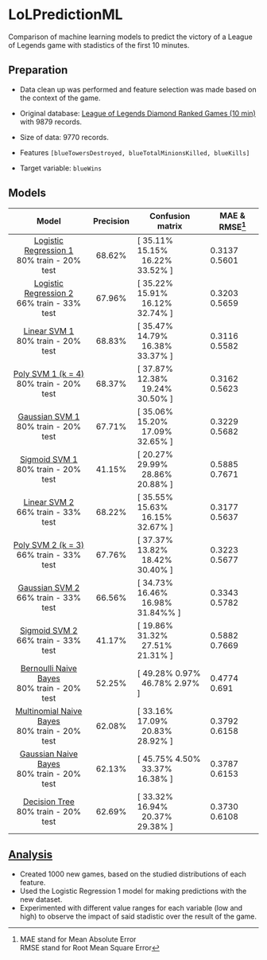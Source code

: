 # LoLPredictionML
Comparison of machine learning models to predict the victory of a League of Legends game with stadistics of the first 10 minutes.

## Preparation

* Data clean up was performed and feature selection was made based on the context of the game.

* Original database: [League of Legends Diamond Ranked Games (10 min)](https://www.kaggle.com/datasets/bobbyscience/league-of-legends-diamond-ranked-games-10-min) with 9879 records.

* Size of data: 9770 records.

* Features  `[blueTowersDestroyed, blueTotalMinionsKilled, blueKills]` 

* Target variable: `blueWins`

## Models

| Model | Precision | Confusion matrix | MAE & RMSE[^1] |
| :---: | :-------: | ---------------- | ---------- |
| [Logistic Regression 1](/Regresión_Logistica.ipynb)<br/> 80% train - 20% test | 68.62% | [ 35.11%  15.15%<br/>&nbsp; 16.22%  33.52% ] | 0.3137 <br> 0.5601 |
| [Logistic Regression 2](/Regresión_Logistica.ipynb)<br/> 66% train - 33% test | 67.96% | [ 35.22%  15.91%<br/>&nbsp; 16.12%  32.74% ] | 0.3203 <br> 0.5659 |
| [Linear SVM 1](/SVM.ipynb)<br/> 80% train - 20% test | 68.83% | [ 35.47%  14.79%<br/>&nbsp; 16.38%  33.37% ] | 0.3116 <br> 0.5582 |
| [Poly SVM 1 (k = 4)](/SVM.ipynb)<br/> 80% train - 20% test | 68.37% | [ 37.87%  12.38%<br/>&nbsp; 19.24%  30.50% ] | 0.3162 <br> 0.5623 |
| [Gaussian SVM 1](/SVM.ipynb)<br/> 80% train - 20% test | 67.71% | [ 35.06%  15.20%<br/>&nbsp; 17.09%  32.65% ] | 0.3229 <br> 0.5682 |
| [Sigmoid SVM 1](/SVM.ipynb)<br/> 80% train - 20% test | 41.15% | [ 20.27%  29.99%<br/>&nbsp; 28.86%  20.88% ] | 0.5885 <br> 0.7671 |
| [Linear SVM 2](/SVM.ipynb)<br/> 66% train - 33% test | 68.22% | [ 35.55%  15.63%<br/>&nbsp; 16.15%  32.67% ] | 0.3177 <br> 0.5637 |
| [Poly SVM 2 (k = 3)](/SVM.ipynb)<br/> 66% train - 33% test | 67.76% | [ 37.37%  13.82%<br/>&nbsp; 18.42%  30.40% ] | 0.3223 <br> 0.5677 |
| [Gaussian SVM 2](/SVM.ipynb)<br/> 66% train - 33% test | 66.56% | [ 34.73%  16.46%<br/>&nbsp; 16.98%  31.84%% ] | 0.3343 <br> 0.5782 |
| [Sigmoid SVM 2](/SVM.ipynb)<br/> 66% train - 33% test | 41.17% | [ 19.86%  31.32%<br/>&nbsp; 27.51%  21.31% ] | 0.5882 <br> 0.7669 |
| [Bernoulli Naive Bayes](/Naive_Bayes_%26_Decision_Tree_.ipynb)<br/> 80% train - 20% test | 52.25% | [ 49.28%  0.97%<br/>&nbsp; 46.78%  2.97% ] | 0.4774 <br> 0.691 |
| [Multinomial Naive Bayes](/Naive_Bayes_%26_Decision_Tree_.ipynb)<br/> 80% train - 20% test | 62.08% | [ 33.16%  17.09%<br/>&nbsp; 20.83%  28.92% ] | 0.3792 <br> 0.6158 |
| [Gaussian Naive Bayes](/Naive_Bayes_%26_Decision_Tree_.ipynb)<br/> 80% train - 20% test | 62.13% | [ 45.75%  4.50%<br/>&nbsp; 33.37%  16.38% ] | 0.3787 <br> 0.6153 |
| [Decision Tree](/Naive_Bayes_%26_Decision_Tree_.ipynb)<br/> 80% train - 20% test | 62.69% | [ 33.32% 16.94%<br/>&nbsp; 20.37% 29.38% ] | 0.3730 <br> 0.6108 |

## [Analysis](/Data_Analysis.ipynb)

* Created 1000 new games, based on the studied distributions of each feature.
* Used the Logistic Regression 1 model for making predictions with the new dataset.
* Experimented with different value ranges for each variable (low and high) to observe the impact of said stadistic over the result of the game.

[^1]:  MAE stand for Mean Absolute Error <br/> RMSE stand for Root Mean Square Error
	
